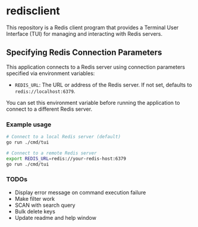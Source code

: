 # redisclient

This repository is a Redis client program that provides a Terminal User Interface (TUI) for managing and interacting with Redis servers.

## Specifying Redis Connection Parameters

This application connects to a Redis server using connection parameters specified via environment variables:

- `REDIS_URL`: The URL or address of the Redis server. If not set, defaults to `redis://localhost:6379`.

You can set this environment variable before running the application to connect to a different Redis server.

### Example usage

```sh
# Connect to a local Redis server (default)
go run ./cmd/tui

# Connect to a remote Redis server
export REDIS_URL=redis://your-redis-host:6379
go run ./cmd/tui
```

### TODOs

- Display error message on command execution failure
- Make filter work
- SCAN with search query
- Bulk delete keys
- Update readme and help window
